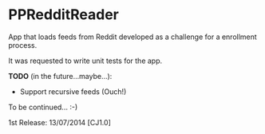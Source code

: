 PPRedditReader
==============

App that loads feeds from Reddit developed as a challenge for a enrollment process.

It was requested to write unit tests for the app.

**TODO** (in the future...maybe...):

- Support recursive feeds (Ouch!)

To be continued... :-)

1st Release: 13/07/2014 [CJ1.0]
